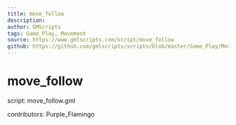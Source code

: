```yaml
---
title: move_follow
description: 
author: GMScripts
tags: Game_Play, Movement
source: https://www.gmlscripts.com/script/move_follow
github: https://github.com/gmlscripts/scripts/blob/master/Game_Play/Movement/move_follow.gml
---
```


move_follow
===========

script: move_follow.gml

contributors: Purple_Flamingo
